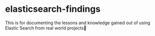 elasticsearch-findings
======================

This is for documenting the lessons and knowledge gained out of using Elastic Search from real world projects
